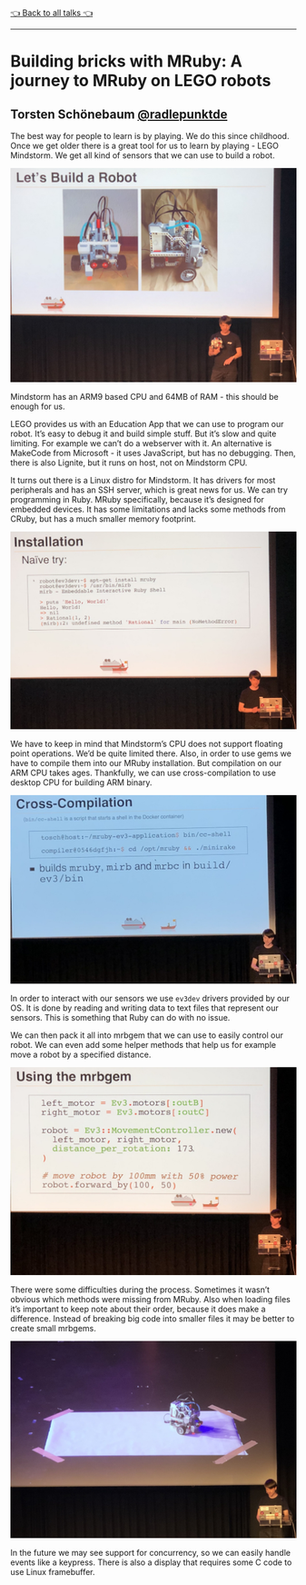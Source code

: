 [👈 Back to all talks 👈](../README.md)

------

# Building bricks with MRuby: A journey to MRuby on LEGO robots

## Torsten Schönebaum [@radlepunktde](https://twitter.com/radlepunktde)

The best way for people to learn is by playing. We do this since childhood. Once we get older there is a great tool for us to learn by playing - LEGO Mindstorm. We get all kind of sensors that we can use to build a robot.

![0106-robot](media/0106-robot.jpg)

Mindstorm has an ARM9 based CPU and 64MB of RAM - this should be enough for us.

LEGO provides us with an Education App that we can use to program our robot. It’s easy to debug it and build simple stuff. But it’s slow and quite limiting. For example we can’t do a webserver with it. An alternative is MakeCode from Microsoft - it uses JavaScript, but has no debugging. Then, there is also Lignite, but it runs on host, not on Mindstorm CPU.

It turns out there is a Linux distro for Mindstorm. It has drivers for most peripherals and has an SSH server, which is great news for us. We can try programming in Ruby. MRuby specifically, because it’s designed for embedded devices. It has some limitations and lacks some methods from CRuby, but has a much smaller memory footprint.

![0106-installing](media/0106-installing.jpg)

We have to keep in mind that Mindstorm’s CPU does not support floating point operations. We’d be quite limited there. Also, in order to use gems we have to compile them into our MRuby installation. But compilation on our ARM CPU takes ages. Thankfully, we can use cross-compilation to use desktop CPU for building ARM binary.

![0106-corss-compile](media/0106-corss-compile.jpg)

In order to interact with our sensors we use `ev3dev` drivers provided by our OS. It is done by reading and writing data to text files that represent our sensors. This is something that Ruby can do with no issue.

We can then pack it all into mrbgem that we can use to easily control our robot. We can even add some helper methods that help us for example move a robot by a specified distance.

![0106-gem](media/0106-gem.jpg)

There were some difficulties during the process. Sometimes it wasn’t obvious which methods were missing from MRuby. Also when loading files it’s important to keep note about their order, because it does make a difference. Instead of breaking big code into smaller files it may be better to create small mrbgems.

![0106-real-robot](media/0106-real-robot.jpg)

In the future we may see support for concurrency, so we can easily handle events like a keypress. There is also a display that requires some C code to use Linux framebuffer.

